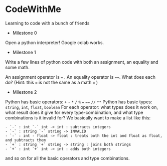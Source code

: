 # CodeWithMe
Learning to code with a bunch of friends

- Milestone 0

Open a python interpreter! Google colab works. 

- Milestone 1

Write a few lines of python code with both an assignment, an equality and some math.

An assignment operator is `=` . An equality operator is `==`. What does each do? (Hint: this `=` is not the same as 
a math `=` )

- Milestone 2

Python has basic operators: `+` `-` `*` `/` `%` `=` `==` `//` `**`
Python has basic types: `string`, `int`, `float`, `boolean`
For each operator: what types does it work on, what result does it give for every type-combination, and what type combinations is it invalid for? We basically want to make a list like this:

    - `-` : int `-` int -> int : subtracts integers
    - `-` : string `-` string -> INVALID 
    - `-` : int - float -> float : treats both the int and float as float, and subtracts them
    - `+` : string `+` string -> string : joins both strings
    - `+` : int `+` int -> int : adds both integers

and so on for all the basic operators and type combinations.
